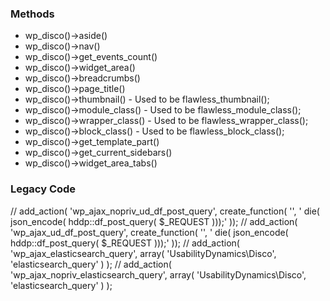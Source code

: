 ### Methods
* wp_disco()->aside()
* wp_disco()->nav()
* wp_disco()->get_events_count()
* wp_disco()->widget_area()
* wp_disco()->breadcrumbs()
* wp_disco()->page_title()
* wp_disco()->thumbnail() - Used to be flawless_thumbnail();
* wp_disco()->module_class() - Used to be flawless_module_class();
* wp_disco()->wrapper_class() - Used to be flawless_wrapper_class();
* wp_disco()->block_class() - Used to be flawless_block_class();
* wp_disco()->get_template_part()
* wp_disco()->get_current_sidebars()
* wp_disco()->widget_area_tabs()

### Legacy Code
// add_action( 'wp_ajax_nopriv_ud_df_post_query', create_function( '', ' die( json_encode( hddp::df_post_query( $_REQUEST )));' ));
// add_action( 'wp_ajax_ud_df_post_query', create_function( '', ' die( json_encode( hddp::df_post_query( $_REQUEST )));' ));
// add_action( 'wp_ajax_elasticsearch_query', array( 'UsabilityDynamics\Disco', 'elasticsearch_query' ) );
// add_action( 'wp_ajax_nopriv_elasticsearch_query', array( 'UsabilityDynamics\Disco', 'elasticsearch_query' ) );


